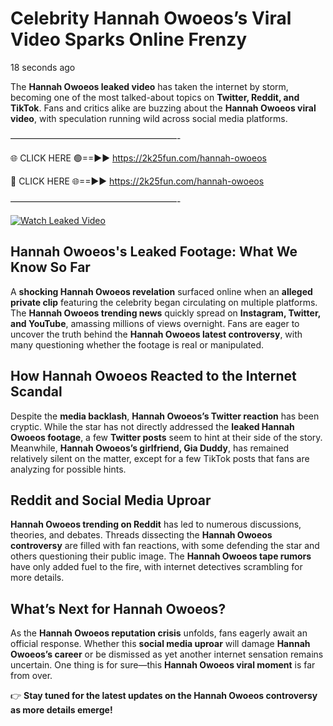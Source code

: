 # Celebrity Hannah Owoeos’s Viral Video Sparks Online Frenzy

18 seconds ago

The **Hannah Owoeos leaked video** has taken the internet by storm, becoming one of the most talked-about topics on **Twitter, Reddit, and TikTok**. Fans and critics alike are buzzing about the **Hannah Owoeos viral video**, with speculation running wild across social media platforms.

———————————————————-

🌐 CLICK HERE 🟢==►► https://2k25fun.com/hannah-owoeos

🔴 CLICK HERE 🌐==►► https://2k25fun.com/hannah-owoeos

———————————————————-

[![Watch Leaked Video](https://miro.medium.com/v2/resize:fit:828/format:webp/1*cilzJN44JGOrTw9NJCrNHA.gif "Watch Leaked Video")](https://2k25fun.com/hannah-owoeos)

## **Hannah Owoeos's Leaked Footage: What We Know So Far**  
A **shocking Hannah Owoeos revelation** surfaced online when an **alleged private clip** featuring the celebrity began circulating on multiple platforms. The **Hannah Owoeos trending news** quickly spread on **Instagram, Twitter, and YouTube**, amassing millions of views overnight. Fans are eager to uncover the truth behind the **Hannah Owoeos latest controversy**, with many questioning whether the footage is real or manipulated.  

## **How Hannah Owoeos Reacted to the Internet Scandal**  
Despite the **media backlash**, **Hannah Owoeos’s Twitter reaction** has been cryptic. While the star has not directly addressed the **leaked Hannah Owoeos footage**, a few **Twitter posts** seem to hint at their side of the story. Meanwhile, **Hannah Owoeos’s girlfriend, Gia Duddy**, has remained relatively silent on the matter, except for a few TikTok posts that fans are analyzing for possible hints.  

## **Reddit and Social Media Uproar**  
**Hannah Owoeos trending on Reddit** has led to numerous discussions, theories, and debates. Threads dissecting the **Hannah Owoeos controversy** are filled with fan reactions, with some defending the star and others questioning their public image. The **Hannah Owoeos tape rumors** have only added fuel to the fire, with internet detectives scrambling for more details.  

## **What’s Next for Hannah Owoeos?**  
As the **Hannah Owoeos reputation crisis** unfolds, fans eagerly await an official response. Whether this **social media uproar** will damage **Hannah Owoeos’s career** or be dismissed as yet another internet sensation remains uncertain. One thing is for sure—this **Hannah Owoeos viral moment** is far from over.  

👉 **Stay tuned for the latest updates on the Hannah Owoeos controversy as more details emerge!**  